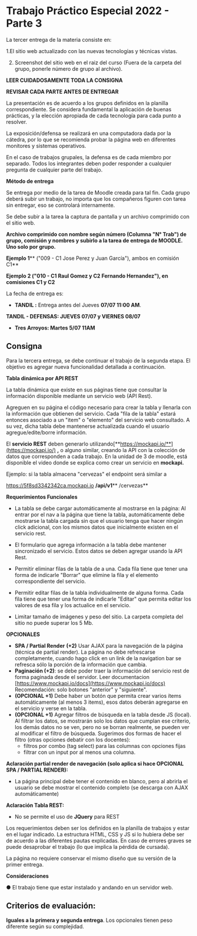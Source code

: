 # Trabajo Práctico Especial 2022 - Parte 3

La tercer entrega de la materia consiste en:

1.El sitio web actualizado con las nuevas tecnologías y técnicas vistas.

2. Screenshot del sitio web en el raiz del curso (Fuera de la carpeta del grupo, ponerle número de grupo al archivo).

**LEER CUIDADOSAMENTE TODA LA CONSIGNA**

**REVISAR CADA PARTE ANTES DE ENTREGAR**

La presentación es de acuerdo a los grupos definidos en la planilla correspondiente. Se considera fundamental la aplicación de buenas prácticas, y la elección apropiada de cada tecnología para cada punto a resolver.

La exposición/defensa se realizará en una computadora dada por la cátedra, por lo que se recomienda probar la página web en diferentes monitores y sistemas operativos.

En el caso de trabajos grupales, la defensa es de cada miembro por separado. Todos los integrantes deben poder responder a cualquier pregunta de cualquier parte del trabajo.

**Método de entrega**

Se entrega por medio de la tarea de Moodle creada para tal fin. Cada grupo deberá subir un trabajo, no importa que los compañeros figuren con tarea sin entregar, eso se controlará internamente.

Se debe subir a la tarea la captura de pantalla y un archivo comprimido con el sitio web.

**Archivo comprimido con nombre según número (Columna &quot;****N° Trab&quot;****) de grupo, comisión y nombres y subirlo a la tarea de entrega de MOODLE.**  **Uno solo por grupo.**

**Ejemplo 1**** (&quot;009 - C1 Jose Perez y Juan García&quot;), ambos en comisión C1**

**Ejemplo 2 (&quot;010 - C1 Raul Gomez y C2 Fernando Hernandez&quot;), en comisiones C1 y C2**

La fecha de entrega es:

- **TANDIL :** Entrega antes del Jueves **07/07 11:00 AM**.

**TANDIL - DEFENSAS: JUEVES 07/07 y VIERNES 08/07**

- **Tres Arroyos: Martes 5/07 11AM**

## Consigna

Para la tercera entrega, se debe continuar el trabajo de la segunda etapa. El objetivo es agregar nueva funcionalidad detallada a continuación.

**Tabla dinámica por API REST**

La tabla dinámica que existe en sus páginas tiene que consultar la información disponible mediante un servicio web (API Rest).

Agreguen en su página el código necesario para crear la tabla y llenarla con la información que obtienen del servicio. Cada &quot;fila de la tabla&quot; estará entonces asociado a un &quot;item&quot; o &quot;elemento&quot; del servicio web consultado. A su vez, dicha tabla debe mantenerse actualizada cuando el usuario agregue/edite/borre información.

El **servicio REST** deben generarlo utilizando[**https://mockapi.io/**](https://mockapi.io/) **,** o alguno similar, creando la API con la colección de datos que corresponden a cada trabajo. En la unidad de 3 de moodle, está disponible el video donde se explica como crear un servicio en **mockapi.**

Ejemplo: si la tabla almacena &quot;cervezas&quot; el endpoint será similar a

https://5f8sd3342342ca.mockapi.io **/api/v1**** /cervezas**

**Requerimientos Funcionales**

- La tabla se debe cargar automáticamente al mostrarse en la página: Al entrar por el nav a la página que tiene la tabla, automáticamente debe mostrarse la tabla cargada sin que el usuario tenga que hacer ningún click adicional, con los mismos datos que inicialmente existen en el servicio rest.
- El formulario que agrega información a la tabla debe mantener sincronizado el servicio. Estos datos se deben agregar usando la API Rest.
- Permitir eliminar filas de la tabla de a una. Cada fila tiene que tener una forma de indicarle &quot;Borrar&quot; que elimine la fila y el elemento correspondiente del servicio.
- Permitir editar filas de la tabla individualmente de alguna forma. Cada fila tiene que tener una forma de indicarle &quot;Editar&quot; que permita editar los valores de esa fila y los actualice en el servicio.

- Limitar tamaño de imágenes y peso del sitio. La carpeta completa del sitio no puede superar los 5 Mb.

**OPCIONALES**

- **SPA / Partial Render** **(+2)** Usar AJAX para la navegación de la página (técnica de partial render). La página no debe refrescarse completamente, cuando hago click en un link de la navigation bar se refresca sólo la porción de la información que cambia.
- **Paginación (+2)**: se debe poder traer la información del servicio rest de forma paginada desde el servidor. Leer documentacion [https://www.mockapi.io/docs](https://www.mockapi.io/docs)
 Recomendación: solo botones &quot;anterior&quot; y &quot;siguiente&quot;.
- **(OPCIONAL +1)** Debe haber un botón que permita crear varios ítems automáticamente (al menos 3 items), esos datos deberán agregarse en el servicio y verse en la tabla.
- **(OPCIONAL +1)** Agregar filtros de búsqueda en la tabla desde JS (local). Al filtrar los datos, se mostrarán solo los datos que cumplan ese criterio, los demás datos no se ven, pero no se borran realmente, se pueden ver al modificar el filtro de búsqueda. Sugerimos dos formas de hacer el filtro (otras opciones debatir con los docentes):
  - filtros por combo (tag select) para las columnas con opciones fijas
  - filtrar con un input por al menos una columna.

**Aclaración partial render de navegación (****solo aplica si hace OPCIONAL SPA / PARTIAL RENDER****):**

- La página principal debe tener el contenido en blanco, pero al abrirla el usuario se debe mostrar el contenido completo (se descarga con AJAX automáticamente)

**Aclaración Tabla REST:**

- No se permite el uso de **JQuery** para REST

Los requerimientos deben ser los definidos en la planilla de trabajos y estar en el lugar indicado. La estructura HTML, CSS y JS si lo hubiera debe ser de acuerdo a las diferentes pautas explicadas. En caso de errores graves se puede desaprobar el trabajo (lo que implica la pérdida de cursada).

La página no requiere conservar el mismo diseño que su versión de la primer entrega.

**Consideraciones**

● El trabajo tiene que estar instalado y andando en un servidor web.

## Criterios de evaluación:

**Iguales a la primera y segunda entrega**. Los opcionales tienen peso diferente según su complejidad.